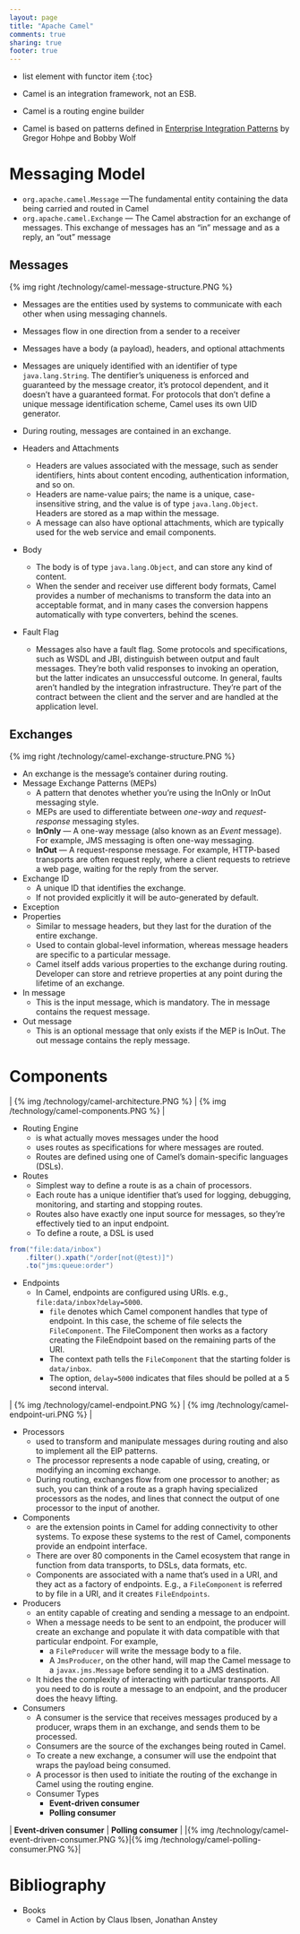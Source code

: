 ```yaml
---
layout: page
title: "Apache Camel"
comments: true
sharing: true
footer: true
---
```


* list element with functor item
{:toc}

* Camel is an integration framework, not an ESB.
* Camel is a routing engine builder
* Camel is based on patterns defined in [Enterprise Integration Patterns](http://www.enterpriseintegrationpatterns.com) by Gregor Hohpe and Bobby Wolf

# Messaging Model

* `org.apache.camel.Message` —The fundamental entity containing the data being carried and routed in Camel
* `org.apache.camel.Exchange` — The Camel abstraction for an exchange of messages. This exchange of messages has an “in” message and as a reply, an “out” message

## Messages

{% img right /technology/camel-message-structure.PNG %}

* Messages are the entities used by systems to communicate with each other when using messaging channels. 
* Messages flow in one direction from a sender to a receiver
* Messages have a body (a payload), headers, and optional attachments
* Messages are uniquely identified with an identifier of type `java.lang.String`. The  dentifier’s uniqueness is enforced and guaranteed by the message creator, it’s protocol dependent, and it doesn’t have a guaranteed format. For protocols that don’t define a unique message identification scheme, Camel uses its own UID generator.
* During routing, messages are contained in an exchange.

* Headers and Attachments
	* Headers are values associated with the message, such as sender identifiers, hints about content encoding, authentication information, and so on. 
	* Headers are name-value pairs; the name is a unique, case-insensitive string, and the value is of type `java.lang.Object`. Headers are stored as a map within the message. 
	* A message can also have optional attachments, which are typically used for the web service and email components.
* Body
	* The body is of type `java.lang.Object`, and can store any kind of content. 
	* When the sender and receiver use different body formats, Camel provides a number of mechanisms to transform the data into an acceptable format, and in many cases the conversion happens automatically with type converters, behind the scenes.
* Fault Flag
	* Messages also have a fault flag. Some protocols and specifications, such as WSDL and JBI, distinguish between output and fault messages. They’re both valid responses to invoking an operation, but the latter indicates an unsuccessful outcome. In general, faults aren’t handled by the integration infrastructure. They’re part of the contract between the client and the server and are handled at the application level. 

## Exchanges

{% img right /technology/camel-exchange-structure.PNG %}

* An exchange is the message’s container during routing. 
* Message Exchange Patterns (MEPs)
	* A pattern that denotes whether you’re using the InOnly or InOut messaging style. 
	* MEPs are used to differentiate between *one-way* and *request-response* messaging styles. 
	* **InOnly** — A one-way message (also known as an *Event* message). For example,  JMS messaging is often one-way messaging.
	* **InOut** — A request-response message. For example, HTTP-based transports are often request reply, where a client requests to retrieve a web page, waiting for the reply from the server.
* Exchange ID
	* A unique ID that identifies the exchange. 
	* If not provided explicitly it will be auto-generated by default.
* Exception
* Properties
	* Similar to message headers, but they last for the duration of the entire exchange. 
	* Used to contain global-level information, whereas message headers are specific to a particular message. 
	* Camel itself adds various properties to the exchange during routing. Developer can store and retrieve properties at any point during the lifetime of an exchange.
* In message
	* This is the input message, which is mandatory. The in message contains the request message.
* Out message
	* This is an optional message that only exists if the MEP is InOut. The out message contains the reply message.


# Components

| {% img /technology/camel-architecture.PNG %} | {% img /technology/camel-components.PNG %} |

* Routing Engine
	* is what actually moves messages under the hood
	* uses routes as specifications for where messages are routed.
	* Routes are defined using one of Camel’s domain-specific languages (DSLs).
* Routes
	* Simplest way to define a route is as a chain of processors. 
	* Each route has a unique identifier that’s used for logging, debugging, monitoring, and starting and stopping routes. 
	* Routes also have exactly one input source for messages, so they’re effectively tied to an input endpoint.
	* To define a route, a DSL is used

```java Example Route in Java DSL
from("file:data/inbox")
	.filter().xpath("/order[not(@test)]")
	.to("jms:queue:order")
```

* Endpoints
	* In Camel, endpoints are configured using URIs. e.g., `file:data/inbox?delay=5000`. 
		* `file` denotes which Camel component handles that type of endpoint. In this case, the scheme of file selects the `FileComponent`. The FileComponent then works as a factory creating the FileEndpoint based on the remaining parts of the URI. 
		* The context path tells the `FileComponent` that the starting folder is `data/inbox`. 
		* The option, `delay=5000` indicates that files should be polled at a 5 second interval.

| {% img /technology/camel-endpoint.PNG %} | {% img /technology/camel-endpoint-uri.PNG %} | 

* Processors
	* used to transform and manipulate messages during routing and also to implement all the EIP patterns.
	* The processor represents a node capable of using, creating, or modifying an incoming exchange. 
	* During routing, exchanges flow from one processor to another; as such, you can think of a route as a graph having specialized processors as the nodes, and lines that connect the output of one processor to the input of another. 
* Components
	* are the extension points in Camel for adding connectivity to other systems. To expose these systems to the rest of Camel, components provide an endpoint interface.
	* There are over 80 components in the Camel ecosystem that range in function from data transports, to DSLs, data formats, etc. 
	* Components are associated with a name that’s used in a URI, and they act as a factory of endpoints. E.g., a `FileComponent` is referred to by file in a URI, and it creates `FileEndpoints`. 
* Producers
	* an entity capable of creating and sending a message to an endpoint.
	* When a message needs to be sent to an endpoint, the producer will create an exchange and populate it with data compatible with that particular endpoint. For example, 
		* a `FileProducer` will write the message body to a file. 
		* A `JmsProducer`, on the other hand, will map the Camel message to a `javax.jms.Message` before sending it to a JMS destination. 
	* It hides the complexity of interacting with particular transports. All you need to do is route a message to an endpoint, and the producer does the heavy lifting.
* Consumers
	* A consumer is the service that receives messages produced by a producer, wraps them in an exchange, and sends them to be processed. 
	* Consumers are the source of the exchanges being routed in Camel.
	* To create a new exchange, a consumer will use the endpoint that wraps the payload being consumed. 
	* A processor is then used to initiate the routing of the exchange in Camel using the routing engine.
	* Consumer Types
		* **Event-driven consumer**
		* **Polling consumer**

| **Event-driven consumer** | **Polling consumer** |
|{% img /technology/camel-event-driven-consumer.PNG %}|{% img /technology/camel-polling-consumer.PNG %}|


# Bibliography

* Books
	* Camel in Action by Claus Ibsen, Jonathan Anstey